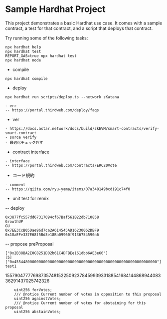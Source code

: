 # Sample Hardhat Project

This project demonstrates a basic Hardhat use case. It comes with a sample contract, a test for that contract, and a script that deploys that contract.

Try running some of the following tasks:

```shell
npx hardhat help
npx hardhat test
REPORT_GAS=true npx hardhat test
npx hardhat node
```

- compile
```shell
npx hardhat compile 
```

- deploy 
```shell
npx hardhat run scripts/deploy.ts --network zKatana

- err 
-- https://portal.thirdweb.com/deploy/faqs
```

- ver
```
- https://docs.astar.network/docs/build/zkEVM/smart-contracts/verify-smart-contract
- sorce verify
- 最適化チェック外す
```

- contract interface
```shell
- interface
-- https://portal.thirdweb.com/contracts/ERC20Vote

``` 
- コード規約
```shell
- comment
-- https://qiita.com/ryu-yama/items/07a348149bcd191c74f0

```

- unit test for remix

-- deploy
```shell
0x3877fc557dd67317094cf67Baf561B22db710858
GrowthUP
GU
0x7EE3CcB05Dae96d7ca2A614545AD16230062DBF9
0x18aEFe337E68f5Bd3e18Ba09960f9136754590a6
```

-- propose preProposal
```shell
["0x2B38BA2E0C8251D02b61C4DFBEe161dbb6AE3e66"]
[5]
["0x4554480000000000000000000000000000000000000000000000000000000000"]
test1
```

15579047777698735748152250923784599393318854168414486894408336291437025742326

        uint256 forVotes;
        /// @notice Current number of votes in opposition to this proposal
        uint256 againstVotes;
        /// @notice Current number of votes for abstaining for this proposal
        uint256 abstainVotes;